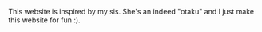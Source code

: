 This website is inspired by my sis. She's an indeed "otaku" and I just make this website for fun :).
